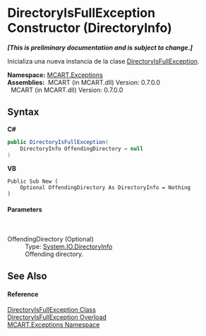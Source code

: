 # DirectoryIsFullException Constructor (DirectoryInfo)
 _**\[This is preliminary documentation and is subject to change.\]**_

Inicializa una nueva instancia de la clase <a href="0b076328-419b-bab9-6c7b-c1631fad52a3">DirectoryIsFullException</a>.

**Namespace:**&nbsp;<a href="36e6166c-cb29-ee06-1b8a-ebc61fae7b0a">MCART.Exceptions</a><br />**Assemblies:**&nbsp;&nbsp;MCART (in MCART.dll) Version: 0.7.0.0<br />&nbsp;&nbsp;MCART (in MCART.dll) Version: 0.7.0.0<br />

## Syntax

**C#**<br />
``` C#
public DirectoryIsFullException(
	DirectoryInfo OffendingDirectory = null
)
```

**VB**<br />
``` VB
Public Sub New ( 
	Optional OffendingDirectory As DirectoryInfo = Nothing
)
```


#### Parameters
&nbsp;<dl><dt>OffendingDirectory (Optional)</dt><dd>Type: <a href="http://msdn2.microsoft.com/es-es/library/8s2fzb02" target="_blank">System.IO.DirectoryInfo</a><br />Offending directory.</dd></dl>

## See Also


#### Reference
<a href="0b076328-419b-bab9-6c7b-c1631fad52a3">DirectoryIsFullException Class</a><br /><a href="349ac203-7a4e-e000-d527-ae0a75b7708c">DirectoryIsFullException Overload</a><br /><a href="36e6166c-cb29-ee06-1b8a-ebc61fae7b0a">MCART.Exceptions Namespace</a><br />